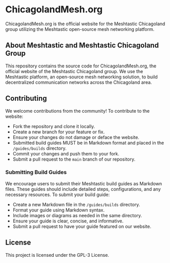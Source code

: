 # ChicagolandMesh.org

ChicagolandMesh.org is the official website for the Meshtastic Chicagoland group utilizing the Meshtastic open-source mesh networking platform.

## About Meshtastic and Meshtastic Chicagoland Group

This repository contains the source code for ChicagolandMesh.org, the official website of the Meshtastic Chicagoland group. We use the Meshtastic platform, an open-source mesh networking solution, to build decentralized communication networks across the Chicagoland area.

## Contributing

We welcome contributions from the community! To contribute to the website:

- Fork the repository and clone it locally.
- Create a new branch for your feature or fix.
- Ensure your changes do not damage or deface the website.
- Submitted build guides MUST be in Markdown format and placed in the `/guides/builds` directory.
- Commit your changes and push them to your fork.
- Submit a pull request to the `main` branch of our repository.

### Submitting Build Guides

We encourage users to submit their Meshtastic build guides as Markdown files. These guides should include detailed steps, configurations, and any necessary resources. To submit your build guide:

- Create a new Markdown file in the `/guides/builds` directory.
- Format your guide using Markdown syntax.
- Include images or diagrams as needed in the same directory.
- Ensure your guide is clear, concise, and informative.
- Submit a pull request to have your guide featured on our website.

## License

This project is licensed under the GPL-3 License.
